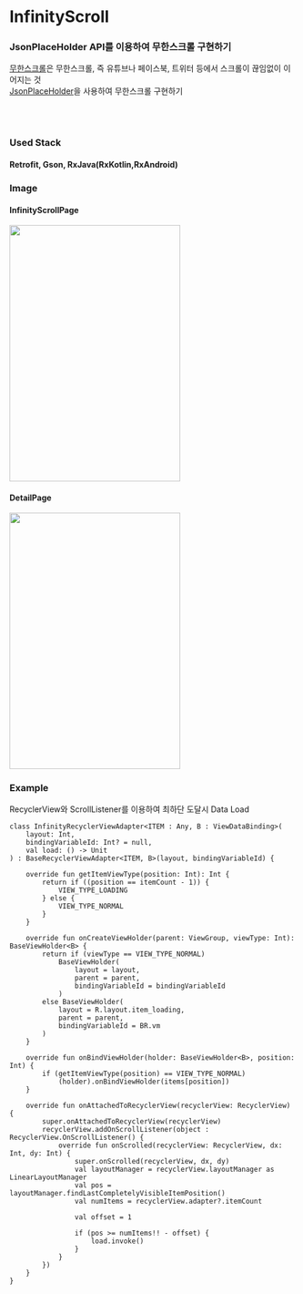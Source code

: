 # InfinityScroll  

### JsonPlaceHolder API를 이용하여 무한스크롤 구현하기  
[무한스크롤](https://en.wiktionary.org/wiki/infinite_scroll)은 무한스크롤, 즉 유튜브나 페이스북, 트위터 등에서 스크롤이 끊임없이 이어지는 것  
[JsonPlaceHolder](https://jsonplaceholder.typicode.com/)을 사용하여 무한스크롤 구현하기  

<br/>
<br/>

### Used Stack  
#### Retrofit, Gson, RxJava(RxKotlin,RxAndroid)

### Image  
#### InfinityScrollPage
<img src="https://user-images.githubusercontent.com/39984656/67356699-f91efa80-f595-11e9-98bc-618583f9637c.png)
" width="300" height="450">  
#### DetailPage  
<img src="https://user-images.githubusercontent.com/39984656/67356367-ebb54080-f594-11e9-849c-e9c30da3ffef.png)
" width="300" height="450">  


### Example  
RecyclerView와 ScrollListener를 이용하여 최하단 도달시 Data Load
```
class InfinityRecyclerViewAdapter<ITEM : Any, B : ViewDataBinding>(
    layout: Int,
    bindingVariableId: Int? = null,
    val load: () -> Unit
) : BaseRecyclerViewAdapter<ITEM, B>(layout, bindingVariableId) {

    override fun getItemViewType(position: Int): Int {
        return if ((position == itemCount - 1)) {
            VIEW_TYPE_LOADING
        } else {
            VIEW_TYPE_NORMAL
        }
    }

    override fun onCreateViewHolder(parent: ViewGroup, viewType: Int): BaseViewHolder<B> {
        return if (viewType == VIEW_TYPE_NORMAL)
            BaseViewHolder(
                layout = layout,
                parent = parent,
                bindingVariableId = bindingVariableId
            )
        else BaseViewHolder(
            layout = R.layout.item_loading,
            parent = parent,
            bindingVariableId = BR.vm
        )
    }

    override fun onBindViewHolder(holder: BaseViewHolder<B>, position: Int) {
        if (getItemViewType(position) == VIEW_TYPE_NORMAL)
            (holder).onBindViewHolder(items[position])
    }

    override fun onAttachedToRecyclerView(recyclerView: RecyclerView) {
        super.onAttachedToRecyclerView(recyclerView)
        recyclerView.addOnScrollListener(object : RecyclerView.OnScrollListener() {
            override fun onScrolled(recyclerView: RecyclerView, dx: Int, dy: Int) {
                super.onScrolled(recyclerView, dx, dy)
                val layoutManager = recyclerView.layoutManager as LinearLayoutManager
                val pos = layoutManager.findLastCompletelyVisibleItemPosition()
                val numItems = recyclerView.adapter?.itemCount

                val offset = 1

                if (pos >= numItems!! - offset) {
                    load.invoke()
                }
            }
        })
    }
}
```

